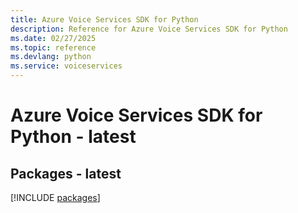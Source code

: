 ```yaml
---
title: Azure Voice Services SDK for Python
description: Reference for Azure Voice Services SDK for Python
ms.date: 02/27/2025
ms.topic: reference
ms.devlang: python
ms.service: voiceservices
---
```

# Azure Voice Services SDK for Python - latest
## Packages - latest
[!INCLUDE [packages](voice-services-index.md)]